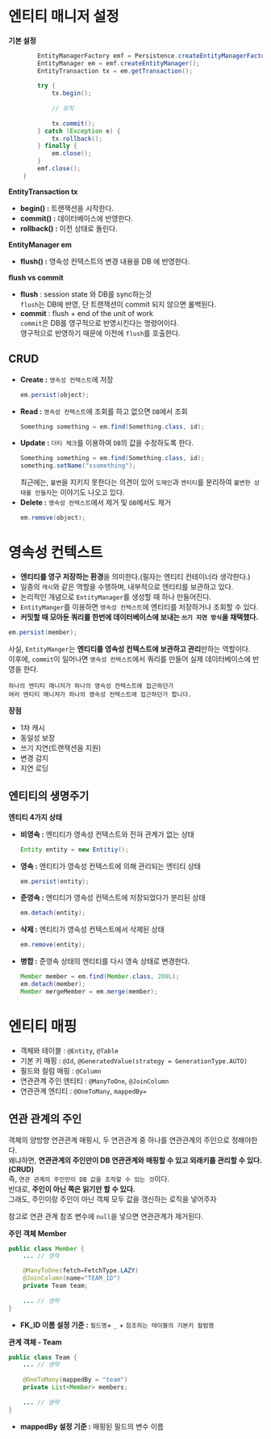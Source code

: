 # 엔티티 매니저 설정   
**기본 설정**  
```java
        EntityManagerFactory emf = Persistence.createEntityManagerFactory("hello");
        EntityManager em = emf.createEntityManager();
        EntityTransaction tx = em.getTransaction();
        
        try {
            tx.begin();
              
            // 로직  
              
            tx.commit();
        } catch (Exception e) {
            tx.rollback();
        } finally {
            em.close();
        }
        emf.close();
    }
```
**EntityTransaction tx**       
* **begin() :** 트랜잭션을 시작한다.   
* **commit() :** 데이터베이스에 반영한다.    
* **rollback() :** 이전 상태로 돌린다.     
  
**EntityManager em**     
* **flush() :** 영속성 컨텍스트의 변경 내용을 DB 에 반영한다.     
         
**flush vs commit**   
* **flush** : session state 와 DB를 sync하는것  
  `flush`는 DB에 반영, 단 트랜잭션이 commit 되지 않으면 롤백된다.  
* **commit** : flush + end of the unit of work    
  `commit`은 DB를 영구적으로 반영시킨다는 명령어이다.    
  영구적으로 반영하기 때문에 이전에 `flush`를 호출한다.        

## CRUD
* **Create :** `영속성 컨텍스트`에 저장    
  ```java
  em.persist(object);
  ```
* **Read :** `영속성 컨텍스트`에 조회를 하고 없으면 `DB`에서 조회            
  ```java
  Something something = em.find(Something.class, id);
  ```  
* **Update :** `더티 체크`를 이용하여 `DB`의 값을 수정하도록 한다.   
  ```java
  Something something = em.find(Something.class, id);
  something.setName("ssomething");
  ```     
  최근에는, `불변`을 지키지 못한다는 의견이 있어 
  `도메인`과 `엔티티`를 분리하여 `불변한 상태를 만들자`는 이야기도 나오고 있다.             
* **Delete :** `영속성 컨텍스트`에서 제거 및 `DB`에서도 제거      
  ```java
  em.remove(object);
  ```
  
# 영속성 컨텍스트    
* **엔티티를 영구 저장하는 환경**을 의미한다.(필자는 엔티티 컨테이너라 생각한다.)           
* 일종의 `캐시`와 같은 역할을 수행하며, 내부적으로 엔티티를 보관하고 있다.              
* 논리적인 개념으로 `EntityManager`를 생성할 때 하나 만들어진다.        
* `EntityManger`를 이용하면 `영속성 컨텍스트`에 엔티티를 저장하거나 조회할 수 있다.       
* **커밋할 때 모아둔 쿼리를 한번에 데이터베이스에 보내는 `쓰기 지연 방식`을 채택했다.**     
  
```java
em.persist(member);    
```    
사실, `EntityManger`는 **엔티티를 영속성 컨텍스트에 보관하고 관리**만하는 역할이다.            
이후에, `commit`이 일어나면 `영속성 컨텍스트`에서 쿼리를 만들어 실제 데이터베이스에 반영을 한다.       
             
```   
하나의 엔티티 매니저가 하나의 영속성 컨텍스트에 접근하던가      
여러 엔티티 매니저가 하나의 영속성 컨텍스트에 접근하던가 합니다.    
``` 
  
**장점**    
* 1차 캐시
* 동일성 보장
* 쓰기 지연(트랜잭션을 지원)
* 변경 감지
* 지연 로딩

## 엔티티의 생명주기
**엔티티 4가지 상태**

* **비영속 :** 엔티티가 영속성 컨텍스트와 전혀 관계가 없는 상태  
  ```java
  Entity entity = new Entitiy();
  ```
* **영속 :** 엔티티가 영속성 컨텍스트에 의해 관리되는 엔티티 상태  
  ```java
  em.persist(entity);
  ```
* **준영속 :** 엔티티가 영속성 컨텍스트에 저장되었다가 분리된 상태
  ```java
  em.detach(entity);
  ```
* **삭제 :** 엔티티가 영속성 컨텍스트에서 삭제된 상태
  ```java
  em.remove(entity);
  ```
* **병합 :** 준영속 상태의 엔티티를 다시 영속 상태로 변경한다.   
  ```java
  Member member = em.find(Member.class, 200L);
  em.detach(member);   
  Member mergeMember = em.merge(member);   
  ```

# 엔티티 매핑 
* 객체와 테이블 : `@Entity`, `@Table`   
* 기본 키 매핑 : `@Id`, `@GeneratedValue(strategy = GenerationType.AUTO)`
* 필드와 컬럼 매핑 : `@Column`
* 연관관계 주인 엔티티 : `@ManyToOne`, `@JoinColumn`
* 연관관계 엔티티 : `@OneToMany`, `mappedBy=`

## 연관 관계의 주인     
객체의 양방향 연관관계 매핑시, 두 연관관계 중 하나를 연관관계의 주인으로 정해야한다.         
왜냐하면, **연관관계의 주인만이 DB 연관관계와 매핑할 수 있고 외래키를 관리할 수 있다.(CRUD)**     
즉, `연관 관계의 주인만이 DB 값을 조작할 수 있는 것`이다.  
반대로, **주인이 아닌 쪽은 읽기만 할 수 있다.**        
그래도, 주인이랑 주인이 아닌 객체 모두 값을 갱신하는 로직을 넣어주자     
        
참고로 연관 관계 참조 변수에 `null`을 넣으면 연관관계가 제거된다.  
   
**주인 객체 Member**      
```java
public class Member {
    ... // 생략 

    @ManyToOne(fetch=FetchType.LAZY)    
    @JoinColumn(name="TEAM_ID")        
    private Team team;    
    
    ... // 생략  
}
```
* **FK_ID 이름 설정 기준 :** `필드명`+ `_` + `참조하는 테이블의 기본키 컬럼명`   
     
**관계 객체 - Team**
```java
public class Team {
    ... // 생략 
     
    @OneToMany(mappedBy = "team")    
    private List<Member> members;     
    
    ... // 생략   
}
```
* **mappedBy 설정 기준 :** 매핑된 필드의 변수 이름   



